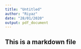 ```yaml
---
title: "Untitled"
author: "Riyaz"
date: "28/01/2020"
output: pdf_document
---
```

## This is a markdown file